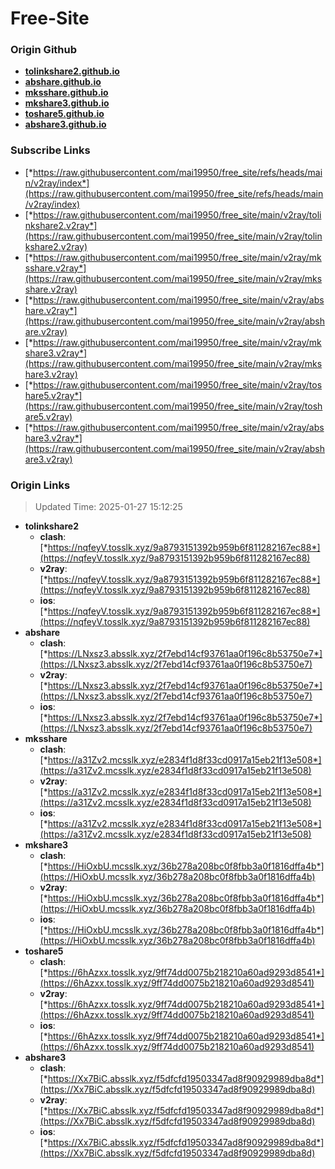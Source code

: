 # Free-Site

### Origin Github

- [**tolinkshare2.github.io**](https://github.com/tolinkshare2/tolinkshare2.github.io)
- [**abshare.github.io**](https://github.com/abshare/abshare.github.io)
- [**mksshare.github.io**](https://github.com/mksshare/mksshare.github.io)
- [**mkshare3.github.io**](https://github.com/mkshare3/mkshare3.github.io)
- [**toshare5.github.io**](https://github.com/toshare5/toshare5.github.io)
- [**abshare3.github.io**](https://github.com/abshare3/abshare3.github.io)

### Subscribe Links

- [*https://raw.githubusercontent.com/mai19950/free_site/refs/heads/main/v2ray/index*](https://raw.githubusercontent.com/mai19950/free_site/refs/heads/main/v2ray/index)
- [*https://raw.githubusercontent.com/mai19950/free_site/main/v2ray/tolinkshare2.v2ray*](https://raw.githubusercontent.com/mai19950/free_site/main/v2ray/tolinkshare2.v2ray)
- [*https://raw.githubusercontent.com/mai19950/free_site/main/v2ray/mksshare.v2ray*](https://raw.githubusercontent.com/mai19950/free_site/main/v2ray/mksshare.v2ray)
- [*https://raw.githubusercontent.com/mai19950/free_site/main/v2ray/abshare.v2ray*](https://raw.githubusercontent.com/mai19950/free_site/main/v2ray/abshare.v2ray)
- [*https://raw.githubusercontent.com/mai19950/free_site/main/v2ray/mkshare3.v2ray*](https://raw.githubusercontent.com/mai19950/free_site/main/v2ray/mkshare3.v2ray)
- [*https://raw.githubusercontent.com/mai19950/free_site/main/v2ray/toshare5.v2ray*](https://raw.githubusercontent.com/mai19950/free_site/main/v2ray/toshare5.v2ray)
- [*https://raw.githubusercontent.com/mai19950/free_site/main/v2ray/abshare3.v2ray*](https://raw.githubusercontent.com/mai19950/free_site/main/v2ray/abshare3.v2ray)

### Origin Links

> Updated Time: 2025-01-27 15:12:25

- **tolinkshare2**
  - **clash**: [*https://nqfeyV.tosslk.xyz/9a8793151392b959b6f811282167ec88*](https://nqfeyV.tosslk.xyz/9a8793151392b959b6f811282167ec88)
  - **v2ray**: [*https://nqfeyV.tosslk.xyz/9a8793151392b959b6f811282167ec88*](https://nqfeyV.tosslk.xyz/9a8793151392b959b6f811282167ec88)
  - **ios**: [*https://nqfeyV.tosslk.xyz/9a8793151392b959b6f811282167ec88*](https://nqfeyV.tosslk.xyz/9a8793151392b959b6f811282167ec88)
- **abshare**
  - **clash**: [*https://LNxsz3.absslk.xyz/2f7ebd14cf93761aa0f196c8b53750e7*](https://LNxsz3.absslk.xyz/2f7ebd14cf93761aa0f196c8b53750e7)
  - **v2ray**: [*https://LNxsz3.absslk.xyz/2f7ebd14cf93761aa0f196c8b53750e7*](https://LNxsz3.absslk.xyz/2f7ebd14cf93761aa0f196c8b53750e7)
  - **ios**: [*https://LNxsz3.absslk.xyz/2f7ebd14cf93761aa0f196c8b53750e7*](https://LNxsz3.absslk.xyz/2f7ebd14cf93761aa0f196c8b53750e7)
- **mksshare**
  - **clash**: [*https://a31Zv2.mcsslk.xyz/e2834f1d8f33cd0917a15eb21f13e508*](https://a31Zv2.mcsslk.xyz/e2834f1d8f33cd0917a15eb21f13e508)
  - **v2ray**: [*https://a31Zv2.mcsslk.xyz/e2834f1d8f33cd0917a15eb21f13e508*](https://a31Zv2.mcsslk.xyz/e2834f1d8f33cd0917a15eb21f13e508)
  - **ios**: [*https://a31Zv2.mcsslk.xyz/e2834f1d8f33cd0917a15eb21f13e508*](https://a31Zv2.mcsslk.xyz/e2834f1d8f33cd0917a15eb21f13e508)
- **mkshare3**
  - **clash**: [*https://HiOxbU.mcsslk.xyz/36b278a208bc0f8fbb3a0f1816dffa4b*](https://HiOxbU.mcsslk.xyz/36b278a208bc0f8fbb3a0f1816dffa4b)
  - **v2ray**: [*https://HiOxbU.mcsslk.xyz/36b278a208bc0f8fbb3a0f1816dffa4b*](https://HiOxbU.mcsslk.xyz/36b278a208bc0f8fbb3a0f1816dffa4b)
  - **ios**: [*https://HiOxbU.mcsslk.xyz/36b278a208bc0f8fbb3a0f1816dffa4b*](https://HiOxbU.mcsslk.xyz/36b278a208bc0f8fbb3a0f1816dffa4b)
- **toshare5**
  - **clash**: [*https://6hAzxx.tosslk.xyz/9ff74dd0075b218210a60ad9293d8541*](https://6hAzxx.tosslk.xyz/9ff74dd0075b218210a60ad9293d8541)
  - **v2ray**: [*https://6hAzxx.tosslk.xyz/9ff74dd0075b218210a60ad9293d8541*](https://6hAzxx.tosslk.xyz/9ff74dd0075b218210a60ad9293d8541)
  - **ios**: [*https://6hAzxx.tosslk.xyz/9ff74dd0075b218210a60ad9293d8541*](https://6hAzxx.tosslk.xyz/9ff74dd0075b218210a60ad9293d8541)
- **abshare3**
  - **clash**: [*https://Xx7BiC.absslk.xyz/f5dfcfd19503347ad8f90929989dba8d*](https://Xx7BiC.absslk.xyz/f5dfcfd19503347ad8f90929989dba8d)
  - **v2ray**: [*https://Xx7BiC.absslk.xyz/f5dfcfd19503347ad8f90929989dba8d*](https://Xx7BiC.absslk.xyz/f5dfcfd19503347ad8f90929989dba8d)
  - **ios**: [*https://Xx7BiC.absslk.xyz/f5dfcfd19503347ad8f90929989dba8d*](https://Xx7BiC.absslk.xyz/f5dfcfd19503347ad8f90929989dba8d)
